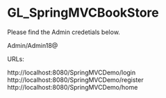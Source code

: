 # GL_SpringMVCBookStore

Please find the Admin credetials below.

Admin/Admin18@

URLs:

http://localhost:8080/SpringMVCDemo/login
http://localhost:8080/SpringMVCDemo/register
http://localhost:8080/SpringMVCDemo/home
